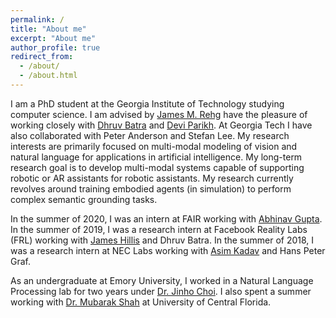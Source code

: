 ```yaml
---
permalink: /
title: "About me"
excerpt: "About me"
author_profile: true
redirect_from: 
  - /about/
  - /about.html
---
```

I am a PhD student at the Georgia Institute of Technology studying computer science. I am advised by [James M. Rehg](https://rehg.org/) have the pleasure of working closely with [Dhruv Batra](https://www.cc.gatech.edu/~dbatra/) and [Devi Parikh](https://www.cc.gatech.edu/~parikh/). At Georgia Tech I have also collaborated with Peter Anderson and Stefan Lee. My research interests are primarily focused on multi-modal modeling of vision and natural language for applications in artificial intelligence. My long-term research goal is to develop multi-modal systems capable of supporting robotic or AR assistants for robotic assistants. My research currently revolves around training embodied agents (in simulation) to perform complex semantic grounding tasks.
 
In the summer of 2020, I was an intern at FAIR working with [Abhinav Gupta](http://www.cs.cmu.edu/~abhinavg/). 
In the summer of 2019, I was a research intern at Facebook Reality Labs (FRL) working with [James Hillis](https://scholar.google.com/citations?user=8jWt18AAAAAJ&hl=en) and Dhruv Batra. In the summer of 2018, I was a research intern at NEC Labs working with [Asim Kadav](https://www.nec-labs.com/asim-kadav) and Hans Peter Graf.

As an undergraduate at Emory University, I worked in a Natural Language Processing lab for two years under [Dr. Jinho Choi](http://www.mathcs.emory.edu/~choi/home.html). I also spent a summer working with [Dr. Mubarak Shah](https://www.crcv.ucf.edu/person/mubarak-shah/) at University of Central Florida.
